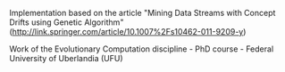 Implementation based on the article "Mining Data Streams with Concept Drifts using Genetic Algorithm" (http://link.springer.com/article/10.1007%2Fs10462-011-9209-y)

Work of the Evolutionary Computation discipline -
PhD course - Federal University of Uberlandia (UFU)